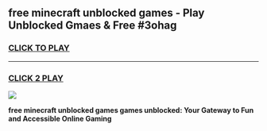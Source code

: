 
## free minecraft unblocked games - Play Unblocked Gmaes & Free #3ohag
<h3>
<a href="https://news.freeplayer.one?title=free_minecraft_unblocked_games&ref=03M">CLICK TO PLAY</a></h3>
<hr>

<h3>
<a href="https://news.freeplayer.one?title=free_minecraft_unblocked_games&ref=03M">CLICK 2 PLAY</a>
  
</h3>

<a href="https://news.freeplayer.one?title=free_minecraft_unblocked_games&ref=03M"><img src="https://clearcache.store/games.png"></a>


**free minecraft unblocked games games unblocked: Your Gateway to Fun and Accessible Online Gaming**
